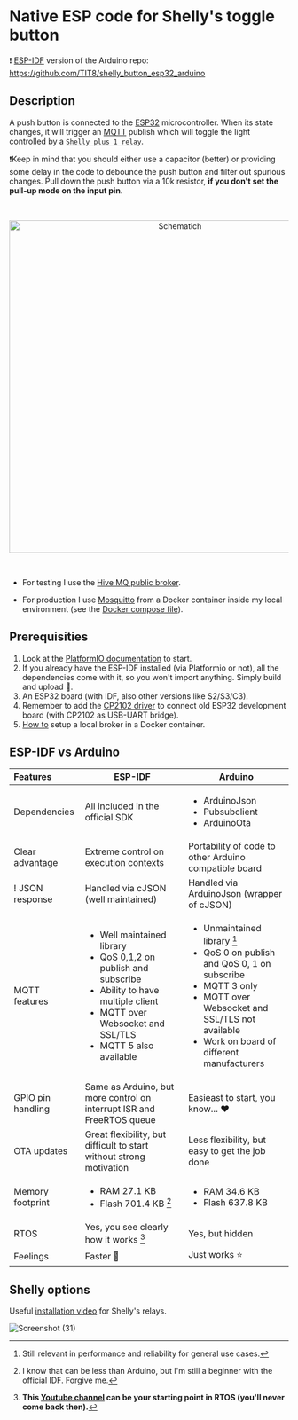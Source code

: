 # Native ESP code for Shelly's toggle button
❗ [ESP-IDF](https://docs.espressif.com/projects/esp-idf/en/latest/esp32/get-started/) version of the Arduino repo: https://github.com/TIT8/shelly_button_esp32_arduino

## Description

A push button is connected to the [ESP32](https://github.com/espressif/arduino-esp32) microcontroller. When its state changes, it will trigger an [MQTT](https://mqtt.org/) publish which will toggle the light controlled by a [`Shelly plus 1 relay`](https://www.shelly.com/en-it/products/product-overview/shelly-plus-1). 

❗Keep in mind that you should either use a capacitor (better) or providing some delay in the code to debounce the push button and filter out spurious changes. Pull down the push button via a 10k resistor, **if you don't set the pull-up mode on the input pin**.

<br>

<p align="center"><img src="https://github.com/TIT8/shelly_esp32_button_espidf/assets/68781644/42b67ad6-4091-4f7f-9a1e-e24e876d9295" alt="Schematich" width='600' /></p>

<br>

- For testing I use the [Hive MQ public broker](https://www.hivemq.com/mqtt/public-mqtt-broker/).

- For production I use [Mosquitto](https://mosquitto.org/) from a Docker container inside my local environment (see the [Docker compose file](https://github.com/TIT8/shelly_button_esp32/blob/master/compose.yaml)).


## Prerequisities

1. Look at the [PlatformIO documentation](https://docs.platformio.org/en/stable/tutorials/espressif32/espidf_debugging_unit_testing_analysis.html) to start.
2. If you already have the ESP-IDF installed (via Platformio or not), all the dependencies come with it, so you won't import anything. Simply build and upload 💪.
3. An ESP32 board (with IDF, also other versions like S2/S3/C3).
4. Remember to add the [CP2102 driver](https://www.silabs.com/developers/usb-to-uart-bridge-vcp-drivers?tab=downloads) to connect old ESP32 development board (with CP2102 as USB-UART bridge).
5. [How to](https://github.com/sukesh-ak/setup-mosquitto-with-docker) setup a local broker in a Docker container.


## ESP-IDF vs Arduino

| Features | ESP-IDF | Arduino |
| :-------- | ---- | ----- |
| Dependencies | All included in the official SDK | <ul><li>ArduinoJson</li><li>Pubsubclient</li><li>ArduinoOta</li></ul> |
| Clear advantage | Extreme control on execution contexts | Portability of code to other Arduino compatible board |
! JSON response | Handled via cJSON (well maintained) | Handled via ArduinoJson (wrapper of cJSON) |
| MQTT features | <ul><li>Well maintained library</li><li>QoS 0,1,2 on publish and subscribe</li><li>Ability to have multiple client</li><li>MQTT over Websocket and SSL/TLS</li><li>MQTT 5 also available</li></ul> | <ul><li>Unmaintained library [^1]</li><li>QoS 0 on publish and QoS 0, 1 on subscribe</li><li>MQTT 3 only</li><li>MQTT over Websocket and SSL/TLS not available</li><li>Work on board of different manufacturers</li></ul> |
| GPIO pin handling | Same as Arduino, but more control on interrupt ISR and FreeRTOS queue | Easieast to start, you know... ❤️ |
| OTA updates | Great flexibility, but difficult to start without strong motivation | Less flexibility, but easy to get the job done |
| Memory footprint | <ul><li>RAM 27.1 KB</li><li>Flash 701.4 KB [^2]</li></ul> | <ul><li>RAM 34.6 KB</li><li>Flash 637.8 KB</li></ul> |
| RTOS | Yes, you see clearly how it works [^3] | Yes, but hidden |
| Feelings | Faster 🚀 | Just works ⭐ |

[^1]: Still relevant in performance and reliability for general use cases.
[^2]: I know that can be less than Arduino, but I'm still a beginner with the official IDF. Forgive me.
[^3]: **This [Youtube channel](https://www.youtube.com/watch?v=EegFVATVvJU) can be your starting point in RTOS (you'll never come back then).**

## Shelly options

Useful [installation video](https://www.youtube.com/watch?v=-i3d_4FLR0k) for Shelly's relays.

![Screenshot (31)](https://github.com/TIT8/shelly_button_esp32/assets/68781644/e6de6e83-4aeb-428b-a845-5be89e2eb7bd)
